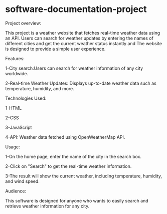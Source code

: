# software-documentation-project
Project overview:

This project is a weather website that fetches real-time weather data using an API. Users can search for weather updates by entering the names of different cities and get the current weather status instantly and The website is designed to provide a simple user experience.

Features:

1-City search:Users can search for weather information of any city worldwide.

2-Real-time Weather Updates: Displays up-to-date weather data such as temperature, humidity, and more.

Technologies Used:

1-HTML

2-CSS

3-JavaScript

4-API: Weather data fetched using OpenWeatherMap API.

Usage:

1-On the home page, enter the name of the city in the search box.

2-Click on "Search" to get the real-time weather information.

3-The result will show the current weather, including temperature, humidity, and wind speed.

Audience:

This software is designed for anyone who wants to easily search and retrieve weather information for any city.
